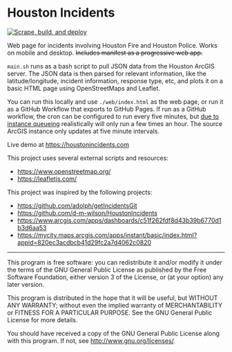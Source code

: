 # Houston Incidents

[![Scrape, build, and deploy](https://github.com/c360e5f1/houstonincidents.com/actions/workflows/main.yaml/badge.svg)](https://github.com/c360e5f1/houstonincidents.com/actions/workflows/main.yaml)

Web page for incidents involving Houston Fire and Houston Police. Works on mobile and desktop. ~~Includes manifest as a progressive web app.~~

```main.sh``` runs as a bash script to pull JSON data from the Houston ArcGIS server. The JSON data is then parsed for relevant information, like the latitude/longitude, incident information, response type, etc, and plots it on a basic HTML page using OpenStreetMaps and Leaflet.

You can run this locally and use ```./web/index.html``` as the web page, or run it as a GitHub Workflow that exports to GitHub Pages. If run as a GitHub workflow, the cron can be configured to run every five minutes, but [due to instance queueing](https://upptime.js.org/blog/2021/01/22/github-actions-schedule-not-working/) realistically will only run a few times an hour. The source ArcGIS instance only updates at five minute intervals.

Live demo at https://houstonincidents.com

This project uses several external scripts and resources:
* https://www.openstreetmap.org/
* https://leafletjs.com/

This project was inspired by the following projects:
* https://github.com/adolph/getIncidentsGit
* https://github.com/d-m-wilson/HoustonIncidents
* https://www.arcgis.com/apps/dashboards/c51f262fdf8d43b39b6770d1b3d6aa53
* https://mycity.maps.arcgis.com/apps/instant/basic/index.html?appid=820ec3acdbcb41d29fc2a7d4062c0820

***

This program is free software: you can redistribute it and/or modify it under the terms of the GNU General Public License as published by the Free Software Foundation, either version 3 of the License, or (at your option) any later version.

This program is distributed in the hope that it will be useful, but WITHOUT ANY WARRANTY; without even the implied warranty of MERCHANTABILITY or FITNESS FOR A PARTICULAR PURPOSE. See the GNU General Public License for more details.

You should have received a copy of the GNU General Public License along with this program. If not, see http://www.gnu.org/licenses/.
